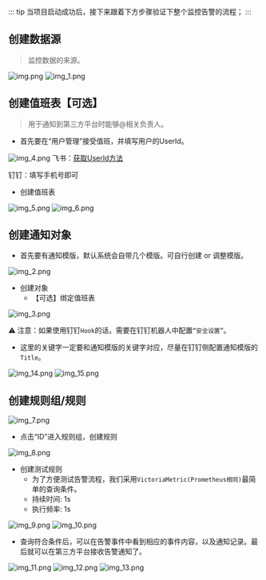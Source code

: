 ::: tip
当项目启动成功后，接下来跟着下方步骤验证下整个监控告警的流程；
:::

## 创建数据源
> 监控数据的来源。

![img.png](img/img.png)
![img_1.png](img/img_1.png)

## 创建值班表【可选】
> 用于通知到第三方平台时能够@相关负责人。

- 首先要在“用户管理”接受值班，并填写用户的UserId。

![img_4.png](img/img_4.png)
飞书：[获取UserId方法](https://blog.csdn.net/qq_37172634/article/details/123996775)

钉钉：填写手机号即可

- 创建值班表

![img_5.png](img/img_5.png)
![img_6.png](img/img_6.png)

## 创建通知对象
- 首先要有通知模版，默认系统会自带几个模版。可自行创建 or 调整模版。

![img_2.png](img/img_2.png)
- 创建对象
  - 【可选】绑定值班表

![img_3.png](img/img_3.png)

⚠️ 注意：如果使用钉钉`Hook`的话，需要在钉钉机器人中配置`“安全设置”`。
- 这里的关键字一定要和通知模版的关键字对应，尽量在钉钉侧配置通知模版的`Title`。

![img_14.png](img/img_14.png)
![img_15.png](img/img_15.png)

## 创建规则组/规则
![img_7.png](img/img_7.png)
- 点击“ID”进入规则组，创建规则

![img_8.png](img/img_8.png)

- 创建测试规则
  - 为了方便测试告警流程，我们采用`VictoriaMetric(Prometheus相同)`最简单的查询条件。
  - 持续时间: 1s
  - 执行频率: 1s

![img_9.png](img/img_9.png)
![img_10.png](img/img_10.png)

- 查询符合条件后，可以在告警事件中看到相应的事件内容，以及通知记录。最后就可以在第三方平台接收告警通知了。

![img_11.png](img/img_11.png)
![img_12.png](img/img_12.png)
![img_13.png](img/img_13.png)